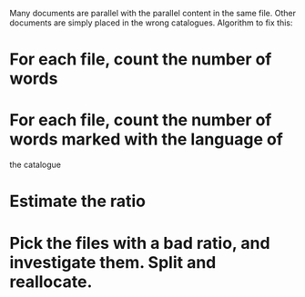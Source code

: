 Many documents are parallel with the parallel content in the same file.
Other documents are simply placed in the wrong catalogues. Algorithm
to fix this:


# For each file, count the number of words
# For each file, count the number of words marked with the language of
  the catalogue
# Estimate the ratio
# Pick the files with a bad ratio, and investigate them. Split and reallocate.
